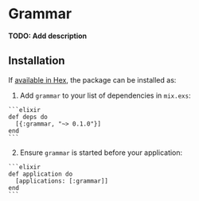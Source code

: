 # Grammar

**TODO: Add description**

## Installation

If [available in Hex](https://hex.pm/docs/publish), the package can be installed as:

  1. Add `grammar` to your list of dependencies in `mix.exs`:

    ```elixir
    def deps do
      [{:grammar, "~> 0.1.0"}]
    end
    ```

  2. Ensure `grammar` is started before your application:

    ```elixir
    def application do
      [applications: [:grammar]]
    end
    ```


